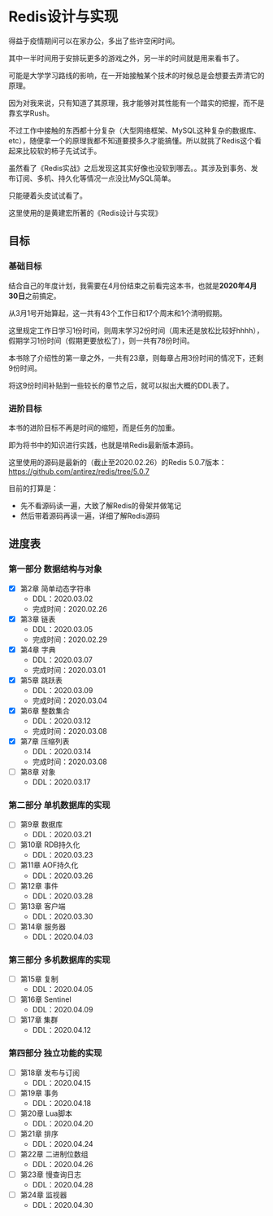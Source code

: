 # Redis设计与实现

得益于疫情期间可以在家办公，多出了些许空闲时间。

其中一半时间用于安排玩更多的游戏之外，另一半的时间就是用来看书了。

可能是大学学习路线的影响，在一开始接触某个技术的时候总是会想要去弄清它的原理。

因为对我来说，只有知道了其原理，我才能够对其性能有一个踏实的把握，而不是靠玄学Rush。

不过工作中接触的东西都十分复杂（大型网络框架、MySQL这种复杂的数据库、etc），随便拿一个的原理我都不知道要摸多久才能搞懂。所以就挑了Redis这个看起来比较软的柿子先试试手。

虽然看了《Redis实战》之后发现这其实好像也没软到哪去。。其涉及到事务、发布订阅、多机、持久化等情况一点没比MySQL简单。

只能硬着头皮试试看了。

这里使用的是黄建宏所著的《Redis设计与实现》

## 目标

### 基础目标

结合自己的年度计划，我需要在4月份结束之前看完这本书，也就是**2020年4月30日**之前搞定。

从3月1号开始算起，这一共有43个工作日和17个周末和1个清明假期。

这里规定工作日学习1份时间，则周末学习2份时间（周末还是放松比较好hhhh），假期学习1份时间（假期更要放松了），则一共有78份时间。

本书除了介绍性的第一章之外，一共有23章，则每章占用3份时间的情况下，还剩9份时间。

将这9份时间补贴到一些较长的章节之后，就可以拟出大概的DDL表了。

### 进阶目标

本书的进阶目标不再是时间的缩短，而是任务的加重。

即为将书中的知识进行实践，也就是啃Redis最新版本源码。

这里使用的源码是最新的（截止至2020.02.26）的Redis 5.0.7版本：https://github.com/antirez/redis/tree/5.0.7

目前的打算是：

+ 先不看源码读一遍，大致了解Redis的骨架并做笔记
+ 然后带着源码再读一遍，详细了解Redis源码

## 进度表

### 第一部分 数据结构与对象

+ [x] 第2章 简单动态字符串
  + DDL：2020.03.02
  + 完成时间：2020.02.26
+ [x] 第3章 链表
  + DDL：2020.03.05
  + 完成时间：2020.02.29
+ [x] 第4章 字典
  + DDL：2020.03.07
  + 完成时间：2020.03.01
+ [x] 第5章 跳跃表
  + DDL：2020.03.09
  + 完成时间：2020.03.04
+ [x] 第6章 整数集合
  + DDL：2020.03.12
  + 完成时间：2020.03.08
+ [x] 第7章 压缩列表
  + DDL：2020.03.14
  + 完成时间：2020.03.08
+ [ ] 第8章 对象
  + DDL：2020.03.17

### 第二部分 单机数据库的实现

+ [ ] 第9章 数据库
  + DDL：2020.03.21
+ [ ] 第10章 RDB持久化
  + DDL：2020.03.23
+ [ ] 第11章 AOF持久化
  + DDL：2020.03.26
+ [ ] 第12章 事件
  + DDL：2020.03.28
+ [ ] 第13章 客户端
  + DDL：2020.03.30
+ [ ] 第14章 服务器
  + DDL：2020.04.03

### 第三部分 多机数据库的实现

+ [ ] 第15章 复制
  + DDL：2020.04.05
+ [ ] 第16章 Sentinel
  + DDL：2020.04.09
+ [ ] 第17章 集群
  + DDL：2020.04.12

### 第四部分 独立功能的实现

+ [ ] 第18章 发布与订阅
  + DDL：2020.04.15
+ [ ] 第19章 事务
  + DDL：2020.04.18
+ [ ] 第20章 Lua脚本
  + DDL：2020.04.20
+ [ ] 第21章 排序
  + DDL：2020.04.24
+ [ ] 第22章 二进制位数组
  + DDL：2020.04.26
+ [ ] 第23章 慢查询日志
  + DDL：2020.04.28
+ [ ] 第24章 监视器
  + DDL：2020.04.30